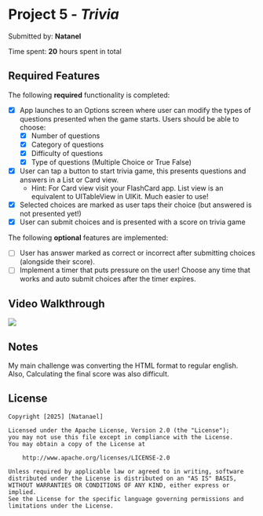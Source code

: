 # Project 5 - *Trivia*

Submitted by: **Natanel**

Time spent: **20** hours spent in total

## Required Features

The following **required** functionality is completed:

- [X] App launches to an Options screen where user can modify the types of questions presented when the game starts. Users should be able to choose:
  - [X] Number of questions
  - [X] Category of questions
  - [X] Difficulty of questions
  - [X] Type of questions (Multiple Choice or True False)
- [X] User can tap a button to start trivia game, this presents questions and answers in a List or Card view.
  - Hint: For Card view visit your FlashCard app. List view is an equivalent to UITableView in UIKit. Much easier to use!
- [X] Selected choices are marked as user taps their choice (but answered is not presented yet!)
- [X] User can submit choices and is presented with a score on trivia game
 
The following **optional** features are implemented:

- [ ] User has answer marked as correct or incorrect after submitting choices (alongside their score).
- [ ] Implement a timer that puts pressure on the user! Choose any time that works and auto submit choices after the timer expires. 

## Video Walkthrough

<div>
    <a href="https://www.loom.com/share/25fb87e6e25b4392a67313f75bae4626">
    </a>
    <a href="https://www.loom.com/share/25fb87e6e25b4392a67313f75bae4626">
      <img style="max-width:300px;" src="https://cdn.loom.com/sessions/thumbnails/25fb87e6e25b4392a67313f75bae4626-bf29643e70afc98a-full-play.gif">
    </a>
  </div>

## Notes

My main challenge was converting the HTML format to regular english. Also, Calculating the final score was also difficult.
## License

    Copyright [2025] [Natanael]

    Licensed under the Apache License, Version 2.0 (the "License");
    you may not use this file except in compliance with the License.
    You may obtain a copy of the License at

        http://www.apache.org/licenses/LICENSE-2.0

    Unless required by applicable law or agreed to in writing, software
    distributed under the License is distributed on an "AS IS" BASIS,
    WITHOUT WARRANTIES OR CONDITIONS OF ANY KIND, either express or implied.
    See the License for the specific language governing permissions and
    limitations under the License.
